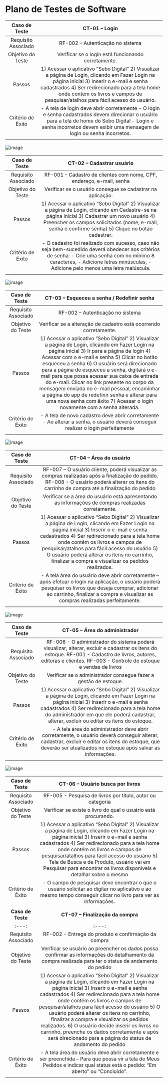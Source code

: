 # Plano de Testes de Software

| **Caso de Teste** 	| **CT-01 – Login** 	|
|:---:	|:---:	|
|	Requisito Associado 	| RF-002 – Autenticação no sistema |
| Objetivo do Teste 	| Verificar se o login está funcionando corretamente. |
| Passos 	| 1) Acessar o aplicativo “Sebo Digital” 2) Visualizar a página de Login, clicando em Fazer Login na página inicial 3) Inserir o e-mail e senha cadastrados 4) Ser redirecionado para a tela home onde contém os livros e campos de pesquisar/atalhos para fácil acesso do usuário. |
|Critério de Êxito | - A tela de login deve abrir corretamente - O login e senha cadastrados devem direcionar o usuário para a tela de home do Sebo Digital - Login e senha incorretos devem exibir uma mensagem de login ou senha incorretos. |
|  	|  	|

![image](https://user-images.githubusercontent.com/103009155/229194342-dce48986-b6bc-41bc-aa8b-e8b91d59a059.png)

| **Caso de Teste** 	| **CT-02 – Cadastrar usuário** 	|
|:---:	|:---:	|
|	Requisito Associado 	| RF-001 – Cadastro de clientes com nome, CPF, endereço, e-mail, senha |
| Objetivo do Teste 	| Verificar se o usuário consegue se cadastrar na aplicação. |
| Passos 	| 1) Acessar o aplicativo “Sebo Digital” 2) Visualizar a página de Login, clicando em Cadastre-se na página inicial 3) Cadastrar um novo usuário 4) Preencher os campos solicitados (nome, e-mail, senha e confirme senha) 5) Clique no botão cadastrar. |
|Critério de Êxito | - O cadastro foi realizado com sucesso, caso não seja bem-sucedido deverá obedecer aos critérios de senha: - Crie uma senha com no mínimo 8 caracteres, - Adicione letras minúsculas, -Adicione pelo menos uma letra maiúscula. |
|  	|  	|

![image](https://user-images.githubusercontent.com/103009155/229196911-b05778c7-7a83-4cf6-ad93-9d9c8eb6bcf3.png)

| **Caso de Teste** 	| **CT-03 – Esqueceu a senha / Redefinir senha** 	|
|:---:	|:---:	|
|	Requisito Associado 	| RF-002 – Autenticação no sistema |
| Objetivo do Teste 	| Verificar se a alteração de cadastro está ocorrendo corretamente. |
| Passos 	| 1) Acessar o aplicativo “Sebo Digital” 2) Visualizar a página de Login, clicando em Fazer Login na página inicial 3) Ir para a página de login 4) Acessar com o e-mail e senha 5) Clicar no botão esqueceu a senha 6) O usuário será direcionado para a página de esqueceu a senha, digitará o e-mail para que possa acessar sua caixa de entrada do e-mail. Clicar no link presente no corpo da mensagem enviada no e-mail pessoal, encaminhar a página do app de redefinir senha e alterar para uma nova senha com êxito 7) Acessar o login novamente com a senha alterada. |
|Critério de Êxito | - A tela de novo cadastro deve abrir corretamente - Ao alterar a senha, o usuário deverá conseguir realizar o login perfeitamente |
|  	|  	|

![image](https://user-images.githubusercontent.com/103009155/229198152-b93db2ec-bdf7-498e-a23d-d769c3edfe1e.png)

| **Caso de Teste** 	| **CT-04 – Área do usuário** 	|
|:---:	|:---:	|
|	Requisito Associado 	| RF-007 –  O usuário cliente, poderá visualizar as compras realizadas após a finalização do pedido. RF-008 - O usuário poderá alterar os itens do carrinho de compra até a finalização do pedido |
| Objetivo do Teste 	| Verificar se a área do usuário está apresentando as informações de compras realizadas corretamente. |
| Passos 	| 1) Acessar o aplicativo “Sebo Digital” 2) Visualizar a página de Login, clicando em Fazer Login na página inicial 3) Inserir o e-mail e senha cadastrados 4) Ser redirecionado para a tela home onde contém os livros e campos de pesquisar/atalhos para fácil acesso do usuário 5) O usuário poderá alterar os itens no carrinho, finalizar a compra e visualizar os pedidos realizados. |
|Critério de Êxito | - A tela área do usuário deve abrir corretamente – após efetuar o login na aplicação, o usuário poderá pesquisar os livros que deseja comprar, adicionar ao carrinho, finalizar a compra e visualizar as compras realizadas perfeitamente. |
|  	|  	|

![image](https://user-images.githubusercontent.com/103009155/229202950-0945dece-7985-419c-a00a-9b2a16e81dfb.png)

| **Caso de Teste** 	| **CT-05 – Área do administrador** 	|
|:---:	|:---:	|
|	Requisito Associado 	| RF-006 - O administrador do sistema poderá visualizar, alterar, excluir e cadastrar os itens do estoque. RF-001 - Cadastro de livros, autores, editoras e clientes. RF-003 - Controle de estoque e vendas de livros |
| Objetivo do Teste 	| Verificar se o administrador consegue fazer a gestão de estoque. |
| Passos 	| 1) Acessar o aplicativo “Sebo Digital” 2) Visualizar a página de Login, clicando em Fazer Login na página inicial 3) Inserir o e-mail e senha cadastrados 4) Ser redirecionado para a tela home do administrador em que ele poderá cadastrar, alterar, excluir ou editar os itens do estoque. |
|Critério de Êxito | - A tela área do administrador deve abrir corretamente, o usuário deverá conseguir alterar, cadastrar, excluir e editar os itens do estoque, que deverão ser atualizados no estoque após salvar as informações. |
|  	|  	|

![image](https://user-images.githubusercontent.com/103009155/229203965-a85f67e6-4ac9-4d03-a326-2db757e03097.png)

| **Caso de Teste** 	| **CT-06 – Usuário busca por livros** 	|
|:---:	|:---:	|
|	Requisito Associado 	| RF-005 - Pesquisa de livros por título, autor ou categoria |
| Objetivo do Teste 	| Verificar se existe o livro do qual o usuário está procurando. |
| Passos 	| 1) Acessar o aplicativo “Sebo Digital” 2) Visualizar a página de Login, clicando em Fazer Login na página inicial 3) Inserir o e-mail e senha cadastrados 4) Ser redirecionado para a tela home onde contém os livros e campos de pesquisar/atalhos para fácil acesso do usuário 5) Tela de Busca e de Produto, usuário vai em Pesquisar para encontrar os livros disponíveis e detalhar sobre o mesmo |
|Critério de Êxito | - O campo de pesquisar deve encontrar o que o usuário solicitar ao digitar no aplicativo e ao mesmo tempo conseguir clicar no livro para ver as informações. |
|  	|  	|
| **Caso de Teste** 	| **CT-07 – Finalização da compra** 	|
|:---:	|:---:	|
|	Requisito Associado 	| RF-002 - Entrega do produto e confirmação da compra |
| Objetivo do Teste 	| Verificar se usuário ao preencher os dados possa confirmar as informações do detalhamento da compra realizada para ter o status de andamento do pedido |
| Passos 	| 1) Acessar o aplicativo “Sebo Digital” 2) Visualizar a página de Login, clicando em Fazer Login na página inicial 3) Inserir o e-mail e senha cadastrados 4) Ser redirecionado para a tela home onde contém os livros e campos de pesquisar/atalhos para fácil acesso do usuário 5) O usuário poderá alterar os itens no carrinho, finalizar a compra e visualizar os pedidos realizados. 6) O usuário decide inserir os livros no carrinho, preenche os dados corretamente e após será direcionado para a página do status de andamento do pedido |
|Critério de Êxito | - A tela área do usuário deve abrir corretamente e ser preenchida – Para que possa vir a tela de Meus Pedidos e indicar qual status está o pedido: “Em aberto” ou “Concluído”. |
|  	|  	|
